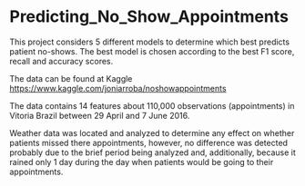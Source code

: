 # Predicting_No_Show_Appointments

This project considers 5 different models to determine which best predicts patient no-shows. The best model is chosen according to the best F1 score, recall and accuracy scores.

The data can be found at Kaggle https://www.kaggle.com/joniarroba/noshowappointments

The data contains 14 features about 110,000 observations (appointments) in Vitoria Brazil between 29 April and 7 June 2016. 

Weather data was located and analyzed to determine any effect on whether patients missed there appointments, however, no difference was detected probably due to the brief period being analyzed and, additionally, because it rained only 1 day during the day when patients would be going to their appointments. 
